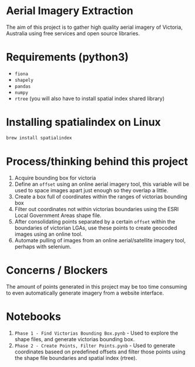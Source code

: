 # Aerial Imagery Extraction
The aim of this project is to gather high quality aerial imagery of Victoria, Australia using free services and open source libraries.
# Requirements (python3)
* `fiona`
* `shapely`
* `pandas`
* `numpy`
* `rtree` (you will also have to install spatial index shared library)

# Installing spatialindex on Linux
```sh
brew install spatialindex
```

# Process/thinking behind this project
1. Acquire bounding box for victoria
2. Define an `offset` using an online aerial imagery tool, this variable will be used to space images apart just enough so they overlap a little.
3. Create a box full of coordinates within the ranges of victorias bounding box
4. Filter out coordinates not within victorias boundaries using the ESRI Local Government Areas shape file.
5. After consolidating points separated by a certain `offset` within the boundaries of victorian LGAs, use these points to create geocoded images using an online tool.
6. Automate pulling of images from an online aerial/satellite imagery tool, perhaps with selenium.

# Concerns / Blockers
The amount of points generated in this project may be too time consuming to even automatically generate imagery from a website interface.

# Notebooks
1. `Phase 1 - Find Victorias Bounding Box.pynb` - Used to explore the shape files, and generate victorias bounding box.
2. `Phase 2 - Create Points, Filter Points.pynb` - Used to generate coordinates baseed on predefined offsets and filter those points using the shape file boundaries and spatial index (rtree).
